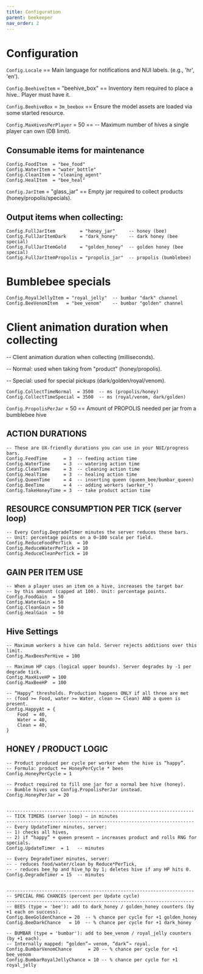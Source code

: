 ```yaml
---
title: Configuration
parent: beekeeper
nav_order: 2
---
```


# Configuration

`Config.Locale` == Main language for notifications and NUI labels. (e.g., 'hr', 'en').

`Config.BeehiveItem` = "beehive_box" == Inventory item required to place a hive.. Player must have it.

`Config.BeehiveBox` = `3m_beebox`  == Ensure the model assets are loaded via some started resource.

`Config.MaxHivesPerPlayer` = 50 ==  -- Maximum number of hives a single player can own (DB limit).

## Consumable items for maintenance
```
Config.FoodItem  = "bee_food"
Config.WaterItem = "water_bottle"
Config.CleanItem = "cleaning_agent"
Config.HealItem  = "bee_heal"
```

`Config.JarItem` = "glass_jar"  == Empty jar required to collect products (honey/propolis/specials).

##  Output items when collecting:
```
Config.FullJarItem         = "honey_jar"     -- honey (bee)
Config.FullJarItemDark     = "dark_honey"    -- dark honey (bee special)
Config.FullJarItemGold     = "golden_honey"  -- golden honey (bee special)
Config.FullJarItemPropolis = "propolis_jar"  -- propolis (bumblebee)
```
# Bumblebee specials
```
Config.RoyalJellyItem = "royal_jelly"  -- bumbar "dark" channel
Config.BeeVenomItem   = "bee_venom"    -- bumbar "golden" channel
```
# Client animation duration when collecting
-- Client animation duration when collecting (milliseconds).

-- Normal: used when taking from "product" (honey/propolis).

-- Special: used for special pickups (dark/golden/royal/venom).
```
Config.CollectTimeNormal  = 3500  -- ms (propolis/honey)
Config.CollectTimeSpecial = 3500  -- ms (royal/venom, dark/golden)
```
`Config.PropolisPerJar` = 50 == Amount of PROPOLIS needed per jar from a bumblebee hive


## ACTION DURATIONS
```
-- These are UX-friendly durations you can use in your NUI/progress bars.
Config.FeedTime      = 3  -- feeding action time
Config.WaterTime     = 3  -- watering action time
Config.CleanTime     = 3  -- cleaning action time
Config.HealTime      = 3  -- healing action time
Config.QueenTime     = 4  -- inserting queen (queen_bee/bumbar_queen)
Config.BeeTime       = 4  -- adding workers (worker_*)
Config.TakeHoneyTime = 3  -- take product action time
```

## RESOURCE CONSUMPTION PER TICK (server loop)
```
-- Every Config.DegradeTimer minutes the server reduces these bars.
-- Unit: percentage points on a 0–100 scale per field.
Config.ReduceFoodPerTick  = 10
Config.ReduceWaterPerTick = 10
Config.ReduceCleanPerTick = 10
```
## GAIN PER ITEM USE
```
-- When a player uses an item on a hive, increases the target bar
-- by this amount (capped at 100). Unit: percentage points.
Config.FoodGain  = 50
Config.WaterGain = 50
Config.CleanGain = 50
Config.HealGain  = 50
```

## Hive Settings
```
-- Maximum workers a hive can hold. Server rejects additions over this limit.
Config.MaxBeesPerHive = 100

-- Maximum HP caps (logical upper bounds). Server degrades by -1 per degrade tick.
Config.MaxHiveHP = 100
Config.MaxBeeHP  = 100

-- “Happy” thresholds. Production happens ONLY if all three are met
-- (food >= Food, water >= Water, clean >= Clean) AND a queen is present.
Config.HappyAt = {
    Food  = 40,
    Water = 40,
    Clean = 40,
}
```

## HONEY / PRODUCT LOGIC
```
-- Product produced per cycle per worker when the hive is “happy”.
-- Formula: product += HoneyPerCycle * bees
Config.HoneyPerCycle = 1

-- Product required to fill one jar for a normal bee hive (honey).
-- Bumble hives use Config.PropolisPerJar instead.
Config.HoneyPerJar = 20


---------------------------------------------------------------------
-- TICK TIMERS (server loop) — in minutes
---------------------------------------------------------------------
-- Every UpdateTimer minutes, server:
-- 1) checks all hives,
-- 2) if “happy” + queen present → increases product and rolls RNG for specials.
Config.UpdateTimer  = 1   -- minutes

-- Every DegradeTimer minutes, server:
-- - reduces food/water/clean by Reduce*PerTick,
-- - reduces bee_hp and hive_hp by 1; deletes hive if any HP hits 0.
Config.DegradeTimer = 15  -- minutes


---------------------------------------------------------------------
-- SPECIAL RNG CHANCES (percent per Update cycle)
---------------------------------------------------------------------
-- BEES (type = 'bee'): add to dark_honey / golden_honey counters (by +1 each on success).
Config.BeeGoldenChance = 20  -- % chance per cycle for +1 golden_honey
Config.BeeDarkChance   = 10  -- % chance per cycle for +1 dark_honey

-- BUMBAR (type = 'bumbar'): add to bee_venom / royal_jelly counters (by +1 each).
-- Internally mapped: “golden”→ venom, “dark”→ royal.
Config.BumbarVenomChance      = 20 -- % chance per cycle for +1 bee_venom
Config.BumbarRoyalJellyChance = 10 -- % chance per cycle for +1 royal_jelly

```

